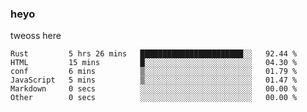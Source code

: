 ### heyo
tweoss here

<!--START_SECTION:waka-->

```text
Rust         5 hrs 26 mins   ███████████████████████░░   92.44 %
HTML         15 mins         █░░░░░░░░░░░░░░░░░░░░░░░░   04.30 %
conf         6 mins          ▒░░░░░░░░░░░░░░░░░░░░░░░░   01.79 %
JavaScript   5 mins          ▒░░░░░░░░░░░░░░░░░░░░░░░░   01.47 %
Markdown     0 secs          ░░░░░░░░░░░░░░░░░░░░░░░░░   00.00 %
Other        0 secs          ░░░░░░░░░░░░░░░░░░░░░░░░░   00.00 %
```

<!--END_SECTION:waka-->

<!--
**Tweoss/tweoss** is a ✨ _special_ ✨ repository because its `README.md` (this file) appears on your GitHub profile.

Here are some ideas to get you started:

- 🔭 I’m currently working on ...
- 🌱 I’m currently learning ...
- 👯 I’m looking to collaborate on ...
- 🤔 I’m looking for help with ...
- 💬 Ask me about ...
- 📫 How to reach me: ...
- 😄 Pronouns: ...
- ⚡ Fun fact: ...
-->
